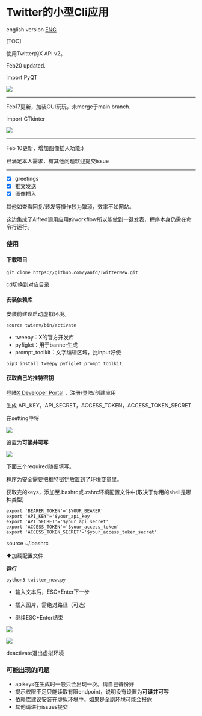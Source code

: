 # Twitter的小型Cli应用
english version [ENG](https://github.com/yanfd/TwitterNew/blob/main/README_EN.md) 

[TOC]



使用Twitter的X API v2。

Feb20 updated.  

import PyQT

![](https://p.ipic.vip/4plfjp.png)

---

Feb17更新，加装GUI玩玩，未merge于main branch. 

import CTkinter

![](https://p.ipic.vip/64r610.png)

---



Feb 10更新，增加图像插入功能:)

已满足本人需求，有其他问题欢迎提交issue

---



- [x] greetings
- [x] 推文发送
- [x] 图像插入

其他如查看回复/转发等操作较为繁琐，效率不如网站。

这边集成了Alfred调用应用的workflow所以能做到一键发表，程序本身仍需在命令行运行。



### 使用

#### 下载项目

```
git clone https://github.com/yanfd/TwitterNew.git
```

cd切换到对应目录



#### 安装依赖库

安装前建议启动虚拟环境。

```shell
source twienv/bin/activate
```

- tweepy：X的官方开发库
- pyfiglet：用于banner生成
- prompt_toolkit：文字编辑区域，比input好使

```shell
pip3 install tweepy pyfiglet prompt_toolkit
```



#### 获取自己的推特密钥

登陆[X Developer Portal](https://developer.twitter.com/en/portal/projects/) ，注册/登陆/创建应用

生成 API_KEY，API_SECRET，ACCESS_TOKEN，ACCESS_TOKEN_SECRET

在setting中将

![](https://p.ipic.vip/ld3oje.png)

设置为**可读并可写**

![](https://p.ipic.vip/cft2y9.png)

下面三个required随便填写。



程序为安全需要把推特密钥放置到了环境变量里。

获取完的keys，添加至.bashrc或.zshrc环境配置文件中(取决于你用的shell是哪种类型)

```
export 'BEARER_TOKEN'='$YOUR_BEARER'
export 'API_KEY'='$your_api_key'
export 'API_SECRET'='$your_api_secret'
export 'ACCESS_TOKEN'='$your_access_token'
export 'ACCESS_TOKEN_SECRET'='$your_access_token_secret'
```

source ~/.bashrc 

⬆️加载配置文件



**运行**

```
python3 twitter_new.py
```

- 输入文本后，ESC+Enter下一步

- 插入图片，需绝对路径（可选）

- 继续ESC+Enter结束

  

![](https://p.ipic.vip/a0r0x6.png)

![](https://p.ipic.vip/t17eoa.png)

deactivate退出虚拟环境



### 可能出现的问题

- apikeys在生成时一般只会出现一次。请自己备份好
- 提示权限不足只能读取有限endpoint，说明没有设置为**可读并可写**
- 依赖库建议安装在虚拟环境中。如果是全剧环境可能会报危
- 其他请进行issues提交
